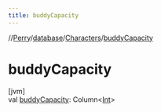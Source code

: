 ```yaml
---
title: buddyCapacity
---
```

//[Perry](../../../index.html)/[database](../index.html)/[Characters](index.html)/[buddyCapacity](buddy-capacity.html)



# buddyCapacity



[jvm]\
val [buddyCapacity](buddy-capacity.html): Column<[Int](https://kotlinlang.org/api/latest/jvm/stdlib/kotlin/-int/index.html)>




